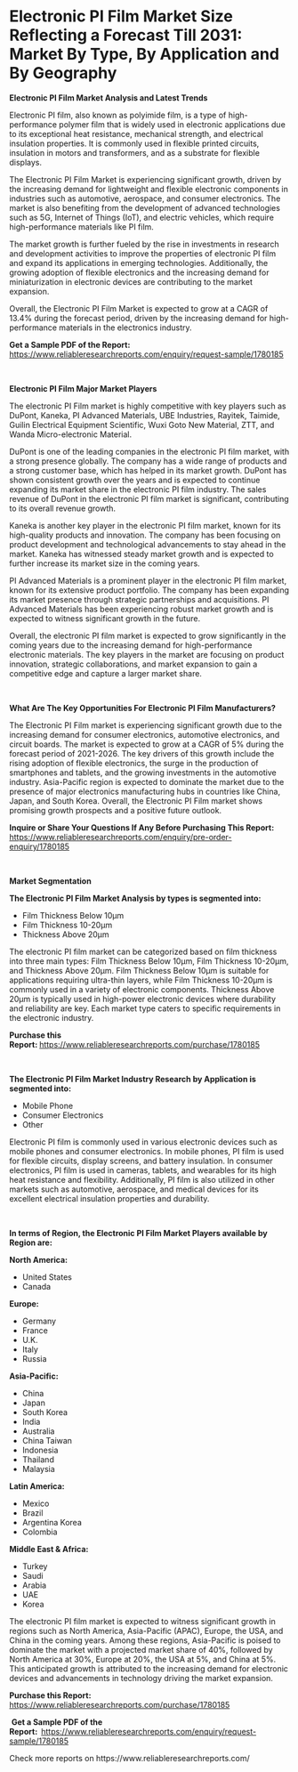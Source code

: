 <p><h1>Electronic PI Film Market Size Reflecting a Forecast Till 2031: Market By Type, By Application and By Geography</h1></p><p><strong>Electronic PI Film Market Analysis and Latest Trends</strong></p>
<p><p>Electronic PI film, also known as polyimide film, is a type of high-performance polymer film that is widely used in electronic applications due to its exceptional heat resistance, mechanical strength, and electrical insulation properties. It is commonly used in flexible printed circuits, insulation in motors and transformers, and as a substrate for flexible displays.</p><p>The Electronic PI Film Market is experiencing significant growth, driven by the increasing demand for lightweight and flexible electronic components in industries such as automotive, aerospace, and consumer electronics. The market is also benefiting from the development of advanced technologies such as 5G, Internet of Things (IoT), and electric vehicles, which require high-performance materials like PI film.</p><p>The market growth is further fueled by the rise in investments in research and development activities to improve the properties of electronic PI film and expand its applications in emerging technologies. Additionally, the growing adoption of flexible electronics and the increasing demand for miniaturization in electronic devices are contributing to the market expansion.</p><p>Overall, the Electronic PI Film Market is expected to grow at a CAGR of 13.4% during the forecast period, driven by the increasing demand for high-performance materials in the electronics industry.</p></p>
<p><strong>Get a Sample PDF of the Report:&nbsp;</strong> <a href="https://www.reliableresearchreports.com/enquiry/request-sample/1780185">https://www.reliableresearchreports.com/enquiry/request-sample/1780185</a></p>
<p>&nbsp;</p>
<p><strong>Electronic PI Film Major Market Players</strong></p>
<p><p>The electronic PI Film market is highly competitive with key players such as DuPont, Kaneka, PI Advanced Materials, UBE Industries, Rayitek, Taimide, Guilin Electrical Equipment Scientific, Wuxi Goto New Material, ZTT, and Wanda Micro-electronic Material. </p><p>DuPont is one of the leading companies in the electronic PI film market, with a strong presence globally. The company has a wide range of products and a strong customer base, which has helped in its market growth. DuPont has shown consistent growth over the years and is expected to continue expanding its market share in the electronic PI film industry. The sales revenue of DuPont in the electronic PI film market is significant, contributing to its overall revenue growth.</p><p>Kaneka is another key player in the electronic PI film market, known for its high-quality products and innovation. The company has been focusing on product development and technological advancements to stay ahead in the market. Kaneka has witnessed steady market growth and is expected to further increase its market size in the coming years.</p><p>PI Advanced Materials is a prominent player in the electronic PI film market, known for its extensive product portfolio. The company has been expanding its market presence through strategic partnerships and acquisitions. PI Advanced Materials has been experiencing robust market growth and is expected to witness significant growth in the future.</p><p>Overall, the electronic PI film market is expected to grow significantly in the coming years due to the increasing demand for high-performance electronic materials. The key players in the market are focusing on product innovation, strategic collaborations, and market expansion to gain a competitive edge and capture a larger market share.</p></p>
<p>&nbsp;</p>
<p><strong>What Are The Key Opportunities For Electronic PI Film Manufacturers?</strong></p>
<p><p>The Electronic PI Film market is experiencing significant growth due to the increasing demand for consumer electronics, automotive electronics, and circuit boards. The market is expected to grow at a CAGR of 5% during the forecast period of 2021-2026. The key drivers of this growth include the rising adoption of flexible electronics, the surge in the production of smartphones and tablets, and the growing investments in the automotive industry. Asia-Pacific region is expected to dominate the market due to the presence of major electronics manufacturing hubs in countries like China, Japan, and South Korea. Overall, the Electronic PI Film market shows promising growth prospects and a positive future outlook.</p></p>
<p><strong>Inquire or Share Your Questions If Any Before Purchasing This Report:</strong> <a href="https://www.reliableresearchreports.com/enquiry/pre-order-enquiry/1780185">https://www.reliableresearchreports.com/enquiry/pre-order-enquiry/1780185</a></p>
<p>&nbsp;</p>
<p><strong>Market Segmentation</strong></p>
<p><strong>The Electronic PI Film Market Analysis by types is segmented into:</strong></p>
<p><ul><li>Film Thickness Below 10μm</li><li>Film Thickness 10-20μm</li><li>Thickness Above 20μm</li></ul></p>
<p><p>The electronic PI film market can be categorized based on film thickness into three main types: Film Thickness Below 10μm, Film Thickness 10-20μm, and Thickness Above 20μm. Film Thickness Below 10μm is suitable for applications requiring ultra-thin layers, while Film Thickness 10-20μm is commonly used in a variety of electronic components. Thickness Above 20μm is typically used in high-power electronic devices where durability and reliability are key. Each market type caters to specific requirements in the electronic industry.</p></p>
<p><strong>Purchase this Report:&nbsp;</strong><a href="https://www.reliableresearchreports.com/purchase/1780185">https://www.reliableresearchreports.com/purchase/1780185</a></p>
<p>&nbsp;</p>
<p><strong>The Electronic PI Film Market Industry Research by Application is segmented into:</strong></p>
<p><ul><li>Mobile Phone</li><li>Consumer Electronics</li><li>Other</li></ul></p>
<p><p>Electronic PI film is commonly used in various electronic devices such as mobile phones and consumer electronics. In mobile phones, PI film is used for flexible circuits, display screens, and battery insulation. In consumer electronics, PI film is used in cameras, tablets, and wearables for its high heat resistance and flexibility. Additionally, PI film is also utilized in other markets such as automotive, aerospace, and medical devices for its excellent electrical insulation properties and durability.</p></p>
<p>&nbsp;</p>
<p><strong>In terms of Region, the Electronic PI Film Market Players available by Region are:</strong></p>
<p>
    <p> <strong> North America: </strong>
        <ul>
            <li>United States</li>
            <li>Canada</li>
        </ul>
        </p> 
    <p> <strong> Europe: </strong>
        <ul>
            <li>Germany</li>
            <li>France</li>
            <li>U.K.</li>
            <li>Italy</li>
            <li>Russia</li>
        </ul>
        </p> 
    <p> <strong> Asia-Pacific: </strong>
        <ul>
            <li>China</li>
            <li>Japan</li>
            <li>South Korea</li>
            <li>India</li>
            <li>Australia</li>
            <li>China Taiwan</li>
            <li>Indonesia</li>
            <li>Thailand</li>
            <li>Malaysia</li>
        </ul>
        </p> 
    <p> <strong> Latin America: </strong>
        <ul>
            <li>Mexico</li>
            <li>Brazil</li>
            <li>Argentina Korea</li>
            <li>Colombia</li>
        </ul>
        </p> 
    <p> <strong> Middle East & Africa: </strong>
        <ul>
            <li>Turkey</li>
            <li>Saudi</li>
            <li>Arabia</li>
            <li>UAE</li>
            <li>Korea</li>
        </ul>
    </p>
    </p>
<p><p>The electronic PI film market is expected to witness significant growth in regions such as North America, Asia-Pacific (APAC), Europe, the USA, and China in the coming years. Among these regions, Asia-Pacific is poised to dominate the market with a projected market share of 40%, followed by North America at 30%, Europe at 20%, the USA at 5%, and China at 5%. This anticipated growth is attributed to the increasing demand for electronic devices and advancements in technology driving the market expansion.</p></p>
<p><strong>Purchase this Report: </strong><a href="https://www.reliableresearchreports.com/purchase/1780185">https://www.reliableresearchreports.com/purchase/1780185</a></p>
<p>&nbsp;<strong>Get a Sample PDF of the Report:&nbsp;&nbsp;</strong><a href="https://www.reliableresearchreports.com/enquiry/request-sample/1780185">https://www.reliableresearchreports.com/enquiry/request-sample/1780185</a></p>
<p><strong></strong></p>
<p>Check more reports on https://www.reliableresearchreports.com/</p>